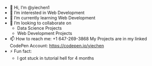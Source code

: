 - 👋 Hi, I’m @yiechen1
- 👀 I’m interested in Web Development
- 🌱 I’m currently learning Web Development
- 💞️ I’m looking to collaborate on
    - Data Science Projects
    - Web Development Projects
- 📫 How to reach me: +1 647-269-3868
  My Projects are in my linked CodePen Account: https://codepen.io/yiechen
- ⚡ Fun fact:
    - I got stuck in tutorial hell for 4 months
